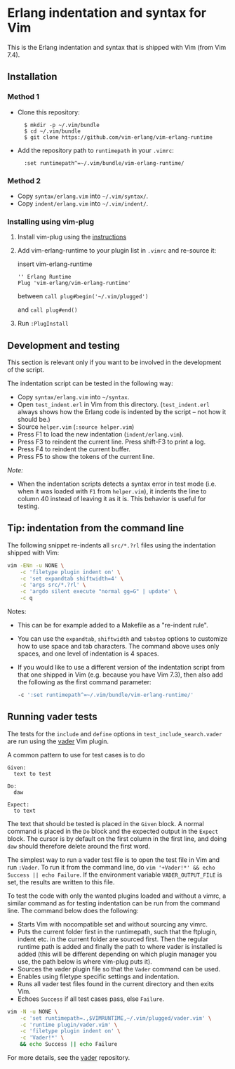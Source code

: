 # Erlang indentation and syntax for Vim

This is the Erlang indentation and syntax that is shipped with Vim (from Vim 7.4).

## Installation

### Method 1

- Clone this repository:

        $ mkdir -p ~/.vim/bundle
        $ cd ~/.vim/bundle
        $ git clone https://github.com/vim-erlang/vim-erlang-runtime

- Add the repository path to `runtimepath` in your `.vimrc`:

        :set runtimepath^=~/.vim/bundle/vim-erlang-runtime/

### Method 2

- Copy `syntax/erlang.vim` into `~/.vim/syntax/`.
- Copy `indent/erlang.vim` into `~/.vim/indent/`.

### Installing using vim-plug

1. Install vim-plug using the [instructions][vim-plug]
2. Add vim-erlang-runtime to your plugin list in `.vimrc` and re-source it:

    insert vim-erlang-runtime
    ```
    '' Erlang Runtime
    Plug 'vim-erlang/vim-erlang-runtime'
    ```
    between
    `call plug#begin('~/.vim/plugged')`

    and
    `call plug#end()`
3. Run `:PlugInstall`

[vim-plug]:https://github.com/junegunn/vim-plug

## Development and testing

This section is relevant only if you want to be involved in the development of
the script.

The indentation script can be tested in the following way:

- Copy `syntax/erlang.vim` into `~/syntax`.
- Open `test_indent.erl` in Vim from this directory. (`test_indent.erl` always
  shows how the Erlang code is indented by the script – not how it should be.)
- Source `helper.vim` (`:source helper.vim`)
- Press F1 to load the new indentation (`indent/erlang.vim`).
- Press F3 to reindent the current line. Press shift-F3 to print a log.
- Press F4 to reindent the current buffer.
- Press F5 to show the tokens of the current line.

*Note:*

- When the indentation scripts detects a syntax error in test mode (i.e. when it
  was loaded with `F1` from `helper.vim`), it indents the line to column 40
  instead of leaving it as it is. This behavior is useful for testing.

## Tip: indentation from the command line

The following snippet re-indents all `src/*.?rl` files using the indentation
shipped with Vim:

```bash
vim -ENn -u NONE \
    -c 'filetype plugin indent on' \
    -c 'set expandtab shiftwidth=4' \
    -c 'args src/*.?rl' \
    -c 'argdo silent execute "normal gg=G" | update' \
    -c q
```

Notes:

- This can be for example added to a Makefile as a "re-indent rule".
- You can use the `expandtab`, `shiftwidth` and `tabstop` options to customize
  how to use space and tab characters. The command above uses only spaces, and
  one level of indentation is 4 spaces.
- If you would like to use a different version of the indentation script from
  that one shipped in Vim (e.g. because you have Vim 7.3), then also add the
  following as the first command parameter:

  ```bash
  -c ':set runtimepath^=~/.vim/bundle/vim-erlang-runtime/'
  ```

## Running vader tests

The tests for the `include` and `define` options in `test_include_search.vader`
are run using the [vader](https://github.com/junegunn/vader.vim) Vim plugin.

A common pattern to use for test cases is to do

```vim
Given:
  text to test

Do:
  daw

Expect:
  to text
```

The text that should be tested is placed in the `Given` block. A normal command
is placed in the `Do` block and the expected output in the `Expect` block. The
cursor is by default on the first column in the first line, and doing `daw`
should therefore delete around the first word.

The simplest way to run a vader test file is to open the test file in Vim and
run `:Vader`. To run it from the command line, do `vim '+Vader!*' && echo
Success || echo Failure`. If the environment variable `VADER_OUTPUT_FILE` is
set, the results are written to this file.

To test the code with only the wanted plugins loaded and without a vimrc, a
similar command as for testing indentation can be run from the command line. The
command below does the following:

- Starts Vim with nocompatible set and without sourcing any vimrc.
- Puts the current folder first in the runtimepath, such that the ftplugin,
  indent etc. in the current folder are sourced first. Then the regular runtime
  path is added and finally the path to where vader is installed is added (this
  will be different depending on which plugin manager you use, the path below is
  where vim-plug puts it).
- Sources the vader plugin file so that the `Vader` command can be used.
- Enables using filetype specific settings and indentation.
- Runs all vader test files found in the current directory and then exits Vim.
- Echoes `Success` if all test cases pass, else `Failure`.

```bash
vim -N -u NONE \
    -c 'set runtimepath=.,$VIMRUNTIME,~/.vim/plugged/vader.vim' \
    -c 'runtime plugin/vader.vim' \
    -c 'filetype plugin indent on' \
    -c 'Vader!*' \
    && echo Success || echo Failure
```

For more details, see the [vader](https://github.com/junegunn/vader.vim)
repository.
